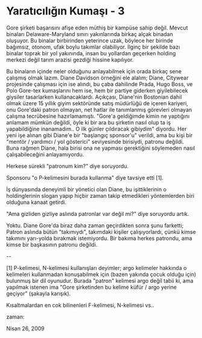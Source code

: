 # Yaratıcılığın Kumaşı - 3

Gore şirketi başarısını afişe eden müthiş bir kampüse sahip değil. Mevcut binaları Delaware-Maryland sınırı yakınlarında birkaç alçak binadan oluşuyor. Bu binalar birbirinden yeterince uzak, böylece her birinde bağımsız, otonom, ufak boylu takımlar olabiliyor. İlginç bir şekilde bazı binalar toprak bir yol yakınında, insan bu yollardan geçerken holding merkezi değil tarım arazisi gezdiği hissine kapılıyor.

Bu binaların içinde neler olduğunu anlayabilmek için orada birkaç sene çalışmış olmak lazım. Diane Davidson örneğini ele alalım; Diane, Citywear projesinde çalışması için ise alındı, bu çaba dahilinde Prada, Hugo Boss, ve Polo Gore-tex kumaşlarını hem ise, hem bir partiye giderken giyilebilecek giysiler tasarlarken kullanacaklardı. Açıkçası, Diane'nin Bostonian dahil olmak üzere 15 yıllık giyim sektöründe satış müdürlüğü de içeren kariyeri, onu Gore'daki patron olmayan, net hatlar ile tanımlanmış görevleri olmayan çalışma tecrübesine hazırlamamıştı. "Gore'a geldiğimde kimin ne yaptığını anlamam mümkün değildi, öyle ki bir ara bu şirketin nasıl olup ta iş yapabildiğine inanamadım.. O ilk günler çıldıracak gibiydim" diyordu. Her yeni işe alınan gibi Diane'e bir "başlangıç sponsor'u" verildi, ama bu kişi bir "mentör / yardımcı / yol gösterici" seviyesinde birisiydi, patronu değildi. Buna rağmen Diane, hala birisi ona ne yapması gerektiğini söylemeden nasıl çalışabileceğini anlayamıyordu.

Herkese sürekli "patronum kim?" diye soruyordu.

Sponsoru "o P-kelimesini burada kullanma" diye tavsiye etti [1].

İş dünyasında deneyimli bir yönetici olan Diane, bu işittiklerinin o holdinglerinin slogan yapıp hiçbir zaman takip etmedikleri yöntemlerden biri olduğuna kanaat getirdi.

"Ama gizliden gizliye aslında patronlar var değil mi?" diye soruyordu artık.

Yoktu. Diane Gore'da biraz daha zaman geçirdikten sonra şunu farketti; Patron aslında bütün "takımıydı", takımdaki kişiler çalışıyorlardı, çünkü kimse takımını yarı-yolda bırakmak istemiyordu. Bir bakıma herkes patrondu, ama kimse bir başkasının patronu değildi.

--


[1] P-kelimesi, N-kelimesi kullanışları deyimler; argo kelimeler hakkında o kelimeleri kullanmadan konuşabilmek için (bazen yakında çocuk olduğu için) bulunmuş bir dil oyunudur. Burada "patron" kelimesi argo değil tabii ki, ama yapılmak istenen ima "Gore şirketinden bu kelime küfür / argo yerine geçiyor" (şakayla karışık).


Kısaltmalardan en cok bilinenleri F-kelimesi, N-kelimesi vs..







zaman:

Nisan 26, 2009











